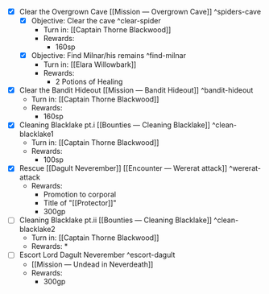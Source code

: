 * [x] Clear the Overgrown Cave 
	[[Mission — Overgrown Cave]]  ^spiders-cave
	* [x] Objective: Clear the cave ^clear-spider
		* Turn in: [[Captain Thorne Blackwood]]
		* Rewards:
			* 160sp
	* [x] Objective: Find Milnar/his remains ^find-milnar
		* Turn in: [[Elara Willowbark]]
		* Rewards: 
			* 2 Potions of Healing
*  [x] Clear the Bandit Hideout 
	[[Mission — Bandit Hideout]] ^bandit-hideout
	* Turn in: [[Captain Thorne Blackwood]]
	* Rewards:
		* 160sp
* [x] Cleaning Blacklake pt.i
	[[Bounties — Cleaning Blacklake]] ^clean-blacklake1
	* Turn in: [[Captain Thorne Blackwood]]
	* Rewards:
		* 100sp
* [x] Rescue [[Dagult Neverember]]
	[[Encounter — Wererat attack]] ^wererat-attack
	* Rewards:
		* Promotion to corporal
		* Title of "[[Protector]]"
		* 300gp
*  [ ] Cleaning Blacklake pt.ii
	[[Bounties — Cleaning Blacklake]] ^clean-blacklake2
	* Turn in: [[Captain Thorne Blackwood]]
	* Rewards:
		* 
* [ ] Escort Lord Dagult Neverember ^escort-dagult
	* [[Mission — Undead in Neverdeath]]
	* Rewards:
		* 300gp